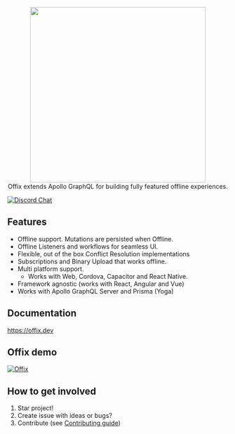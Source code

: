 <p align="center">
  <img width="400" src="https://github.com/aerogear/offix/raw/master/resources/logo.png">
  <br/>
  Offix extends Apollo GraphQL for building fully featured offline experiences.
</p>

[![Discord Chat](https://img.shields.io/discord/625400653321076807)](https://discord.gg/mJ7j84m)

## Features

- Offline support. Mutations are persisted when Offline.
- Offline Listeners and workflows for seamless UI.
- Flexible, out of the box Conflict Resolution implementations
- Subscriptions and Binary Upload that works offline.
- Multi platform support.
    - Works with Web, Cordova, Capacitor and React Native.
- Framework agnostic (works with React, Angular and Vue)
- Works with Apollo GraphQL Server and Prisma (Yoga)

## Documentation

https://offix.dev

## Offix demo

[![Offix](http://img.youtube.com/vi/CrYinCtTHds/0.jpg)](http://www.youtube.com/watch?v=CrYinCtTHds "Offix")

## How to get involved

1) Star project!
2) Create issue with ideas or bugs?
3) Contribute (see [Contributing guide](./.github/CONTRIBUTING.md))

